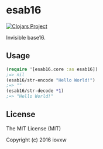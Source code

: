 # esab16

[![Clojars Project](https://img.shields.io/clojars/v/net.iovxw/esab16.svg)](https://clojars.org/net.iovxw/esab16)

Invisible base16.

## Usage

```clojure
(require '[esab16.core :as esab16])
;=> nil
(esab16/str-encode "Hello World!")
;=> "‬⁣⁡⁠⁡⁬⁡⁬⁡⁯"
(esab16/str-decode *1)
;=> "Hello World!"
```

## License

The MIT License (MIT)

Copyright (c) 2016 iovxw
